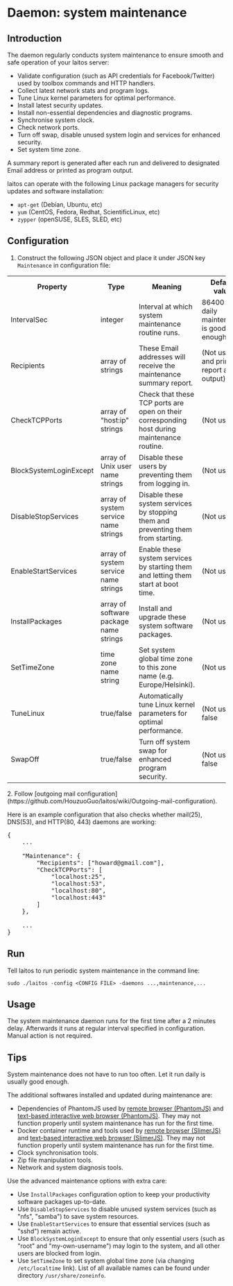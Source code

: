 # Daemon: system maintenance

## Introduction
The daemon regularly conducts system maintenance to ensure smooth and safe operation of your laitos server:
- Validate configuration (such as API credentials for Facebook/Twitter) used by toolbox commands and HTTP handlers.
- Collect latest network stats and program logs.
- Tune Linux kernel parameters for optimal performance.
- Install latest security updates.
- Install non-essential dependencies and diagnostic programs.
- Synchronise system clock.
- Check network ports.
- Turn off swap, disable unused system login and services for enhanced security.
- Set system time zone.

A summary report is generated after each run and delivered to designated Email address or printed as program output.

laitos can operate with the following Linux package managers for security updates and software installation:
- `apt-get` (Debian, Ubuntu, etc)
- `yum` (CentOS, Fedora, Redhat, ScientificLinux, etc)
- `zypper` (openSUSE, SLES, SLED, etc)

## Configuration
1. Construct the following JSON object and place it under JSON key `Maintenance` in configuration file:
<table>
<tr>
    <th>Property</th>
    <th>Type</th>
    <th>Meaning</th>
    <th>Default value</th>
</tr>
<tr>
    <td>IntervalSec</td>
    <td>integer</td>
    <td>Interval at which system maintenance routine runs.</td>
    <td>86400 - daily maintenance is good enough</td>
</tr>
<tr>
    <td>Recipients</td>
    <td>array of strings</td>
    <td>These Email addresses will receive the maintenance summary report.</td>
    <td>(Not used and print report as output)</td>
</tr>
<tr>
    <td>CheckTCPPorts</td>
    <td>array of "host:ip" strings</td>
    <td>Check that these TCP ports are open on their corresponding host during maintenance routine.</td>
    <td>(Not used)</td>
</tr>
<tr>
    <td>BlockSystemLoginExcept</td>
    <td>array of Unix user name strings</td>
    <td>Disable these users by preventing them from logging in.</td>
    <td>(Not used)</td>
</tr>
<tr>
    <td>DisableStopServices</td>
    <td>array of system service name strings</td>
    <td>Disable these system services by stopping them and preventing them from starting.</td>
    <td>(Not used)</td>
</tr>
<tr>
    <td>EnableStartServices</td>
    <td>array of system service name strings</td>
    <td>Enable these system services by starting them and letting them start at boot time.</td>
    <td>(Not used)</td>
</tr>
<tr>
    <td>InstallPackages</td>
    <td>array of software package name strings</td>
    <td>Install and upgrade these system software packages.</td>
    <td>(Not used)</td>
</tr>
<tr>
    <td>SetTimeZone</td>
    <td>time zone name string</td>
    <td>Set system global time zone to this zone name (e.g. Europe/Helsinki).</td>
    <td>(Not used)</td>
</tr>
<tr>
    <td>TuneLinux</td>
    <td>true/false</td>
    <td>Automatically tune Linux kernel parameters for optimal performance.</td>
    <td>(Not used) false</td>
</tr>
<tr>
    <td>SwapOff</td>
    <td>true/false</td>
    <td>Turn off system swap for enhanced program security.</td>
    <td>(Not used) false</td>
</tr>
</table>
2. Follow [outgoing mail configuration](https://github.com/HouzuoGuo/laitos/wiki/Outgoing-mail-configuration).

Here is an example configuration that also checks whether mail(25), DNS(53), and HTTP(80, 443) daemons are working:
<pre>
{
    ...

    "Maintenance": {
        "Recipients": ["howard@gmail.com"],
        "CheckTCPPorts": [
            "localhost:25",
            "localhost:53",
            "localhost:80",
            "localhost:443"
        ]
    },

    ...
}
</pre>

## Run
Tell laitos to run periodic system maintenance in the command line:

    sudo ./laitos -config <CONFIG FILE> -daemons ...,maintenance,...

## Usage
The system maintenance daemon runs for the first time after a 2 minutes delay. Afterwards it runs at regular interval
specified in configuration. Manual action is not required.

## Tips
System maintenance does not have to run too often. Let it run daily is usually good enough.

The additional softwares installed and updated during maintenance are:
- Dependencies of PhantomJS used by [remote browser (PhantomJS)](https://github.com/HouzuoGuo/laitos/wiki/Web-service:-remote-browser-(PhantomJS))
  and [text-based interactive web browser (PhantomJS)](https://github.com/HouzuoGuo/laitos/wiki/Toolbox-feature:-interactive-web-browser-(PhantomJS)).
  They may not function properly until system maintenance has run for the first time.
- Docker container runtime and tools used by [remote browser (SlimerJS)](https://github.com/HouzuoGuo/laitos/wiki/Web-service:-remote-browser-(SlimerJS))
  and [text-based interactive web browser (SlimerJS)](https://github.com/HouzuoGuo/laitos/wiki/Toolbox-feature:-interactive-web-browser-(SlimerJS)).
  They may not function properly until system maintenance has run for the first time.
- Clock synchronisation tools.
- Zip file manipulation tools.
- Network and system diagnosis tools.

Use the advanced maintenance options with extra care:
- Use `InstallPackages` configuration option to keep your productivity software packages up-to-date.
- Use `DisableStopServices` to disable unused system services (such as "nfs", "samba") to save system resources.
- Use `EnableStartServices` to ensure that essential services (such as "sshd") remain active.
- Use `BlockSystemLoginExcept` to ensure that only essential users (such as "root" and "my-own-username") may login to
  the system, and all other users are blocked from login.
- Use `SetTimeZone` to set system global time zone (via changing `/etc/localtime` link). List of all available names can
  be found under directory `/usr/share/zoneinfo`.